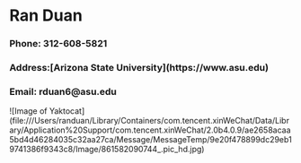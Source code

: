 <h1> Ran Duan </h1>
  <h3> Phone: 312-608-5821 </h3>
  <h3> Address:[Arizona State University](https://www.asu.edu) </h3>
  <h3> Email: rduan6@asu.edu </h3>
  
  ![Image of Yaktocat]
 (file:///Users/randuan/Library/Containers/com.tencent.xinWeChat/Data/Library/Application%20Support/com.tencent.xinWeChat/2.0b4.0.9/ae2658acaa5bd4d46284035c32aa27ca/Message/MessageTemp/9e20f478899dc29eb19741386f9343c8/Image/861582090744_.pic_hd.jpg)
 
 
  
  
